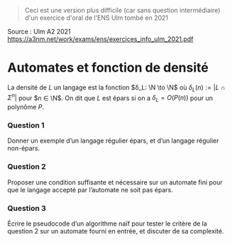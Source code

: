 > Ceci est une version plus difficile (car sans question intermédiaire) d'un exercice d'oral de l'ENS Ulm tombé en 2021

Source : Ulm A2 2021 https://a3nm.net/work/exams/ens/exercices_info_ulm_2021.pdf

# Automates et fonction de densité

La densité de $L$ un langage est la fonction $δ_L: \N \to \N$ où $δ_L(n) := |L \cap Σ^n |$ pour $n ∈ \N$. On dit que $L$ est épars si on a $δ_L = O(P(n))$ pour un polynôme $P$.

### Question 1
Donner un exemple d’un langage régulier épars, et d’un langage régulier non-épars.
### Question 2
Proposer une condition suffisante et nécessaire sur un automate fini pour que le langage accepté par l’automate ne soit pas épars.
### Question 3
Écrire le pseudocode d’un algorithme naïf pour tester le critère de la question 2 sur un automate fourni en entrée, et discuter de sa complexité.
<!--stackedit_data:
eyJoaXN0b3J5IjpbMTM2MDA3NjQyOV19
-->